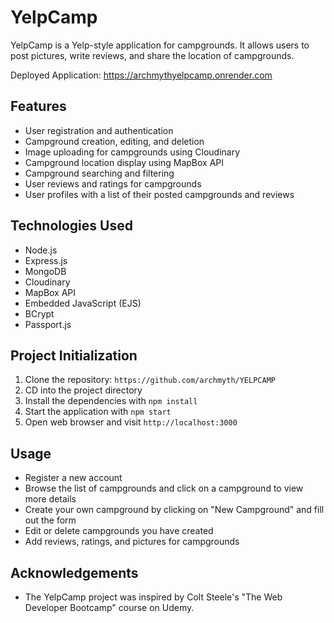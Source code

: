 # YelpCamp

YelpCamp is a Yelp-style application for campgrounds. It allows users to post pictures, write reviews, and share the location of campgrounds.

Deployed Application: https://archmythyelpcamp.onrender.com

## Features

- User registration and authentication
- Campground creation, editing, and deletion
- Image uploading for campgrounds using Cloudinary
- Campground location display using MapBox API
- Campground searching and filtering
- User reviews and ratings for campgrounds
- User profiles with a list of their posted campgrounds and reviews

## Technologies Used

- Node.js
- Express.js
- MongoDB
- Cloudinary
- MapBox API
- Embedded JavaScript (EJS)
- BCrypt
- Passport.js

## Project Initialization

1. Clone the repository: `https://github.com/archmyth/YELPCAMP`
2. CD into the project directory
3. Install the dependencies with `npm install`
4. Start the application with `npm start`
5. Open web browser and visit `http://localhost:3000`

## Usage

- Register a new account
- Browse the list of campgrounds and click on a campground to view more details
- Create your own campground by clicking on "New Campground" and fill out the form
- Edit or delete campgrounds you have created
- Add reviews, ratings, and pictures for campgrounds

## Acknowledgements
- The YelpCamp project was inspired by Colt Steele's "The Web Developer Bootcamp" course on Udemy.